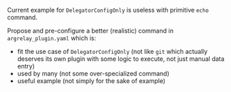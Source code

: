 
Current example for `DelegatorConfigOnly` is useless with primitive `echo` command.

Propose and pre-configure a better (realistic) command in `argrelay_plugin.yaml` which is:
*   fit the use case of `DelegatorConfigOnly`
    (not like `git` which actually deserves its own plugin with some logic to execute, not just manual data entry)
*   used by many
    (not some over-specialized command)
*   useful example
    (not simply for the sake of example)

